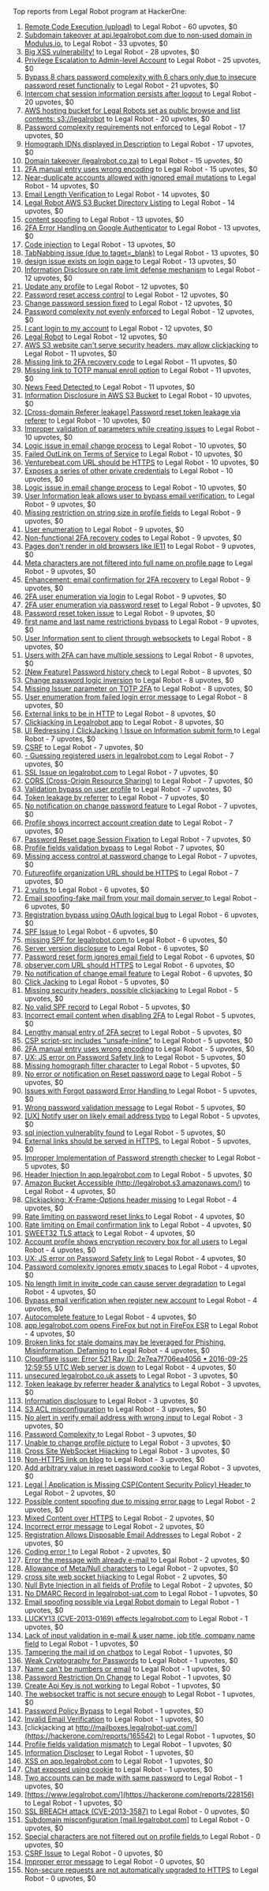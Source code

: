 Top reports from Legal Robot program at HackerOne:

1. [Remote Code Execution (upload)](https://hackerone.com/reports/116575) to Legal Robot - 60 upvotes, $0
2. [Subdomain takeover at api.legalrobot.com due to non-used domain in Modulus.io.](https://hackerone.com/reports/148770) to Legal Robot - 33 upvotes, $0
3. [Big XSS vulnerability!](https://hackerone.com/reports/216330) to Legal Robot - 28 upvotes, $0
4. [Privilege Escalation to Admin-level Account](https://hackerone.com/reports/261285) to Legal Robot - 25 upvotes, $0
5. [Bypass 8 chars password complexity with 6 chars only due to insecure password reset functionaliy](https://hackerone.com/reports/173195) to Legal Robot - 21 upvotes, $0
6. [Intercom chat session information persists after logout](https://hackerone.com/reports/249798) to Legal Robot - 20 upvotes, $0
7. [AWS hosting bucket for Legal Robots set as public browse and list contents: s3://legalrobot](https://hackerone.com/reports/166861) to Legal Robot - 20 upvotes, $0
8. [Password complexity requirements not enforced](https://hackerone.com/reports/191643) to Legal Robot - 17 upvotes, $0
9. [Homograph IDNs displayed in Description](https://hackerone.com/reports/260938) to Legal Robot - 17 upvotes, $0
10. [Domain takeover (legalrobot.co.za)](https://hackerone.com/reports/230525) to Legal Robot - 15 upvotes, $0
11. [2FA manual entry uses wrong encoding](https://hackerone.com/reports/260390) to Legal Robot - 15 upvotes, $0
12. [Near-duplicate accounts allowed with ignored email mutations](https://hackerone.com/reports/171337) to Legal Robot - 14 upvotes, $0
13. [Email Length Verification ](https://hackerone.com/reports/263589) to Legal Robot - 14 upvotes, $0
14. [Legal Robot AWS S3 Bucket Directory Listing](https://hackerone.com/reports/194142) to Legal Robot - 14 upvotes, $0
15. [content spoofing](https://hackerone.com/reports/167380) to Legal Robot - 13 upvotes, $0
16. [2FA Error Handling on Google Authenticator](https://hackerone.com/reports/249695) to Legal Robot - 13 upvotes, $0
17. [Code injection](https://hackerone.com/reports/257207) to Legal Robot - 13 upvotes, $0
18. [TabNabbing issue (due to taget=_blank)](https://hackerone.com/reports/260278) to Legal Robot - 13 upvotes, $0
19. [design issue exists on login page ](https://hackerone.com/reports/264101) to Legal Robot - 13 upvotes, $0
20. [Information Disclosure on rate limit defense mechanism](https://hackerone.com/reports/172296) to Legal Robot - 12 upvotes, $0
21. [Update any profile](https://hackerone.com/reports/260604) to Legal Robot - 12 upvotes, $0
22. [Password reset access control](https://hackerone.com/reports/180895) to Legal Robot - 12 upvotes, $0
23. [Change password session fixed](https://hackerone.com/reports/260751) to Legal Robot - 12 upvotes, $0
24. [Password complexity not evenly enforced](https://hackerone.com/reports/249398) to Legal Robot - 12 upvotes, $0
25. [I cant login to my account](https://hackerone.com/reports/263743) to Legal Robot - 12 upvotes, $0
26. [Legal Robot](https://hackerone.com/reports/276427) to Legal Robot - 12 upvotes, $0
27. [AWS S3 website can't serve security headers, may allow clickjacking](https://hackerone.com/reports/149572) to Legal Robot - 11 upvotes, $0
28. [Missing link to 2FA recovery code](https://hackerone.com/reports/249346) to Legal Robot - 11 upvotes, $0
29. [Missing link to TOTP manual enroll option](https://hackerone.com/reports/249339) to Legal Robot - 11 upvotes, $0
30. [News Feed Detected ](https://hackerone.com/reports/163730) to Legal Robot - 11 upvotes, $0
31. [Information Disclosure in AWS S3 Bucket](https://hackerone.com/reports/163476) to Legal Robot - 10 upvotes, $0
32. [[Cross-domain Referer leakage] Password reset token leakage via referer](https://hackerone.com/reports/253448) to Legal Robot - 10 upvotes, $0
33. [Improper validation of parameters while creating issues](https://hackerone.com/reports/260632) to Legal Robot - 10 upvotes, $0
34. [Logic issue in email change process](https://hackerone.com/reports/266017) to Legal Robot - 10 upvotes, $0
35. [Failed OutLink on Terms of Service](https://hackerone.com/reports/268629) to Legal Robot - 10 upvotes, $0
36. [Venturebeat.com URL should be HTTPS](https://hackerone.com/reports/268612) to Legal Robot - 10 upvotes, $0
37. [Exposes a series of other private credentials](https://hackerone.com/reports/289189) to Legal Robot - 10 upvotes, $0
38. [Logic issue in email change process](https://hackerone.com/reports/265931) to Legal Robot - 10 upvotes, $0
39. [User Information leak allows user to bypass email verification.](https://hackerone.com/reports/163467) to Legal Robot - 9 upvotes, $0
40. [Missing restriction on string size in profile fields](https://hackerone.com/reports/180548) to Legal Robot - 9 upvotes, $0
41. [User enumeration](https://hackerone.com/reports/250457) to Legal Robot - 9 upvotes, $0
42. [Non-functional 2FA recovery codes](https://hackerone.com/reports/249337) to Legal Robot - 9 upvotes, $0
43. [Pages don't render in old browsers like IE11](https://hackerone.com/reports/251468) to Legal Robot - 9 upvotes, $0
44. [Meta characters are not filtered into full name on profile page](https://hackerone.com/reports/251469) to Legal Robot - 9 upvotes, $0
45. [Enhancement: email confirmation for 2FA recovery](https://hackerone.com/reports/250082) to Legal Robot - 9 upvotes, $0
46. [2FA user enumeration via login](https://hackerone.com/reports/249467) to Legal Robot - 9 upvotes, $0
47. [2FA user enumeration via password reset](https://hackerone.com/reports/249431) to Legal Robot - 9 upvotes, $0
48. [Password reset token issue](https://hackerone.com/reports/265775) to Legal Robot - 9 upvotes, $0
49. [first name and last name restrictions bypass](https://hackerone.com/reports/260468) to Legal Robot - 9 upvotes, $0
50. [User Information sent to client through websockets](https://hackerone.com/reports/163464) to Legal Robot - 8 upvotes, $0
51. [Users with 2FA can have multiple sessions](https://hackerone.com/reports/250243) to Legal Robot - 8 upvotes, $0
52. [[New Feature] Password history check](https://hackerone.com/reports/250741) to Legal Robot - 8 upvotes, $0
53. [Change password logic inversion](https://hackerone.com/reports/255679) to Legal Robot - 8 upvotes, $0
54. [Missing Issuer parameter on TOTP 2FA](https://hackerone.com/reports/251200) to Legal Robot - 8 upvotes, $0
55. [User enumeration from failed login error message](https://hackerone.com/reports/257035) to Legal Robot - 8 upvotes, $0
56. [External links to be in HTTP](https://hackerone.com/reports/269288) to Legal Robot - 8 upvotes, $0
57. [Clickjacking in Legalrobot app](https://hackerone.com/reports/270454) to Legal Robot - 8 upvotes, $0
58. [UI Redressing ( ClickJacking ) Issue on Information submit form ](https://hackerone.com/reports/163753) to Legal Robot - 7 upvotes, $0
59. [CSRF](https://hackerone.com/reports/65167) to Legal Robot - 7 upvotes, $0
60. [- Guessing registered users in legalrobot.com](https://hackerone.com/reports/66845) to Legal Robot - 7 upvotes, $0
61. [SSL Issue on legalrobot.com](https://hackerone.com/reports/116805) to Legal Robot - 7 upvotes, $0
62. [CORS (Cross-Origin Resource Sharing)](https://hackerone.com/reports/163491) to Legal Robot - 7 upvotes, $0
63. [Validation bypass on user profile](https://hackerone.com/reports/164687) to Legal Robot - 7 upvotes, $0
64. [Token leakage by referrer](https://hackerone.com/reports/213936) to Legal Robot - 7 upvotes, $0
65. [No notification on change password feature](https://hackerone.com/reports/251526) to Legal Robot - 7 upvotes, $0
66. [Profile shows incorrect account creation date](https://hackerone.com/reports/255021) to Legal Robot - 7 upvotes, $0
67. [Password Reset page Session Fixation](https://hackerone.com/reports/255020) to Legal Robot - 7 upvotes, $0
68. [Profile fields validation bypass](https://hackerone.com/reports/255474) to Legal Robot - 7 upvotes, $0
69. [Missing access control at password change](https://hackerone.com/reports/164648) to Legal Robot - 7 upvotes, $0
70. [Futureoflife organization URL should be HTTPS](https://hackerone.com/reports/260591) to Legal Robot - 7 upvotes, $0
71. [2 vulns ](https://hackerone.com/reports/163677) to Legal Robot - 6 upvotes, $0
72. [Email spoofing-fake mail from your mail domain server ](https://hackerone.com/reports/163501) to Legal Robot - 6 upvotes, $0
73. [Registration bypass using OAuth logical bug](https://hackerone.com/reports/64946) to Legal Robot - 6 upvotes, $0
74. [SPF Issue ](https://hackerone.com/reports/116609) to Legal Robot - 6 upvotes, $0
75. [missing SPF for legalrobot.com ](https://hackerone.com/reports/64561) to Legal Robot - 6 upvotes, $0
76. [Server version disclosure](https://hackerone.com/reports/167041) to Legal Robot - 6 upvotes, $0
77. [Password reset form ignores email field](https://hackerone.com/reports/213180) to Legal Robot - 6 upvotes, $0
78. [observer.com URL should HTTPS](https://hackerone.com/reports/260299) to Legal Robot - 6 upvotes, $0
79. [No notification of change email feature](https://hackerone.com/reports/265930) to Legal Robot - 6 upvotes, $0
80. [Click Jacking](https://hackerone.com/reports/163888) to Legal Robot - 5 upvotes, $0
81. [Missing security headers, possible clickjacking](https://hackerone.com/reports/64645) to Legal Robot - 5 upvotes, $0
82. [No valid SPF record](https://hackerone.com/reports/66385) to Legal Robot - 5 upvotes, $0
83. [Incorrect email content when disabling 2FA](https://hackerone.com/reports/259416) to Legal Robot - 5 upvotes, $0
84. [Lengthy manual entry of 2FA secret](https://hackerone.com/reports/259415) to Legal Robot - 5 upvotes, $0
85. [CSP script-src includes "unsafe-inline"](https://hackerone.com/reports/260648) to Legal Robot - 5 upvotes, $0
86. [2FA manual entry uses wrong encoding](https://hackerone.com/reports/260491) to Legal Robot - 5 upvotes, $0
87. [UX: JS error on Password Safety link](https://hackerone.com/reports/260941) to Legal Robot - 5 upvotes, $0
88. [Missing homograph filter character](https://hackerone.com/reports/268981) to Legal Robot - 5 upvotes, $0
89. [No error or notification on Reset password page](https://hackerone.com/reports/255100) to Legal Robot - 5 upvotes, $0
90. [Issues with Forgot password Error Handling ](https://hackerone.com/reports/259400) to Legal Robot - 5 upvotes, $0
91. [Wrong password validation message](https://hackerone.com/reports/265863) to Legal Robot - 5 upvotes, $0
92. [[UX] Notify user on likely email address typo](https://hackerone.com/reports/255026) to Legal Robot - 5 upvotes, $0
93. [sql injection vulnerablity found](https://hackerone.com/reports/211988) to Legal Robot - 5 upvotes, $0
94. [External links should be served in HTTPS.](https://hackerone.com/reports/272863) to Legal Robot - 5 upvotes, $0
95. [Improper Implementation of Password strength checker](https://hackerone.com/reports/271950) to Legal Robot - 5 upvotes, $0
96. [Header Injection In app.legalrobot.com](https://hackerone.com/reports/264405) to Legal Robot - 5 upvotes, $0
97. [Amazon Bucket Accessible (http://legalrobot.s3.amazonaws.com/)](https://hackerone.com/reports/163599) to Legal Robot - 4 upvotes, $0
98. [Clickjacking: X-Frame-Options header missing](https://hackerone.com/reports/163646) to Legal Robot - 4 upvotes, $0
99. [  Rate limiting on password reset links ](https://hackerone.com/reports/115844) to Legal Robot - 4 upvotes, $0
100. [  Rate limiting on Email confirmation link](https://hackerone.com/reports/115845) to Legal Robot - 4 upvotes, $0
101. [SWEET32 TLS attack](https://hackerone.com/reports/199438) to Legal Robot - 4 upvotes, $0
102. [Account profile shows encryption recovery box for all users](https://hackerone.com/reports/250088) to Legal Robot - 4 upvotes, $0
103. [UX: JS error on Password Safety link](https://hackerone.com/reports/262109) to Legal Robot - 4 upvotes, $0
104. [Password complexity ignores empty spaces](https://hackerone.com/reports/250253) to Legal Robot - 4 upvotes, $0
105. [No length limit in invite_code can cause server degradation](https://hackerone.com/reports/260662) to Legal Robot - 4 upvotes, $0
106. [Bypass email verification when register new account](https://hackerone.com/reports/265749) to Legal Robot - 4 upvotes, $0
107. [Autocomplete feature ](https://hackerone.com/reports/267356) to Legal Robot - 4 upvotes, $0
108. [app.legalrobot.com opens FireFox but not in FireFox ESR](https://hackerone.com/reports/255481) to Legal Robot - 4 upvotes, $0
109. [Broken links for stale domains may be leveraged for Phishing, Misinformation, Defaming](https://hackerone.com/reports/276244) to Legal Robot - 4 upvotes, $0
110. [Cloudflare issue: Error 521 Ray ID: 2e7ea7f706ea4056 • 2016-09-25 12:59:55 UTC Web server is down](https://hackerone.com/reports/171879) to Legal Robot - 4 upvotes, $0
111. [unsecured legalrobot.co.uk assets](https://hackerone.com/reports/163885) to Legal Robot - 3 upvotes, $0
112. [Token leakage by referrer header & analytics](https://hackerone.com/reports/252544) to Legal Robot - 3 upvotes, $0
113. [Information disclosure](https://hackerone.com/reports/261817) to Legal Robot - 3 upvotes, $0
114. [S3 ACL misconfiguration](https://hackerone.com/reports/189023) to Legal Robot - 3 upvotes, $0
115. [No alert in verify email address with wrong input](https://hackerone.com/reports/265619) to Legal Robot - 3 upvotes, $0
116. [Password Complexity ](https://hackerone.com/reports/263728) to Legal Robot - 3 upvotes, $0
117. [Unable to change profile picture](https://hackerone.com/reports/255098) to Legal Robot - 3 upvotes, $0
118. [Cross Site WebSocket Hijacking](https://hackerone.com/reports/211283) to Legal Robot - 3 upvotes, $0
119. [Non-HTTPS link on blog](https://hackerone.com/reports/281274) to Legal Robot - 3 upvotes, $0
120. [Add arbitrary value in reset password cookie](https://hackerone.com/reports/266030) to Legal Robot - 3 upvotes, $0
121. [ Legal | Application is Missing CSP(Content Security Policy) Header ](https://hackerone.com/reports/163676) to Legal Robot - 2 upvotes, $0
122. [Possible content spoofing due to missing error page](https://hackerone.com/reports/164137) to Legal Robot - 2 upvotes, $0
123. [Mixed Content over HTTPS](https://hackerone.com/reports/256649) to Legal Robot - 2 upvotes, $0
124. [Incorrect error message](https://hackerone.com/reports/259742) to Legal Robot - 2 upvotes, $0
125. [Registration Allows Disposable Email Addresses](https://hackerone.com/reports/263846) to Legal Robot - 2 upvotes, $0
126. [Coding error ! ](https://hackerone.com/reports/264023) to Legal Robot - 2 upvotes, $0
127. [Error the message with already e-mail ](https://hackerone.com/reports/265441) to Legal Robot - 2 upvotes, $0
128. [Allowance of Meta/Null characters](https://hackerone.com/reports/274013) to Legal Robot - 2 upvotes, $0
129. [cross site web socket hijacking](https://hackerone.com/reports/274324) to Legal Robot - 2 upvotes, $0
130. [Null Byte Injection in all fields of Profile](https://hackerone.com/reports/255125) to Legal Robot - 2 upvotes, $0
131. [ No DMARC Record in  legalrobot-uat.com](https://hackerone.com/reports/133360) to Legal Robot - 1 upvotes, $0
132. [Email spoofing possible via Legal Robot domain](https://hackerone.com/reports/163475) to Legal Robot - 1 upvotes, $0
133. [LUCKY13 (CVE-2013-0169) effects legalrobot.com](https://hackerone.com/reports/255041) to Legal Robot - 1 upvotes, $0
134. [Lack of input validation in e-mail & user name, job title, company name field](https://hackerone.com/reports/254927) to Legal Robot - 1 upvotes, $0
135. [Tampering the mail id on chatbox](https://hackerone.com/reports/260239) to Legal Robot - 1 upvotes, $0
136. [Weak Cryptography for Passwords](https://hackerone.com/reports/260689) to Legal Robot - 1 upvotes, $0
137. [Name can't be numbers or email](https://hackerone.com/reports/263196) to Legal Robot - 1 upvotes, $0
138. [Password Restriction On Change](https://hackerone.com/reports/262140) to Legal Robot - 1 upvotes, $0
139. [Create Api Key is not working](https://hackerone.com/reports/255025) to Legal Robot - 1 upvotes, $0
140. [The websocket traffic is not secure enough](https://hackerone.com/reports/178990) to Legal Robot - 1 upvotes, $0
141. [Password Policy Bypass](https://hackerone.com/reports/213767) to Legal Robot - 1 upvotes, $0
142. [Invalid Email Verification](https://hackerone.com/reports/260492) to Legal Robot - 1 upvotes, $0
143. [clickjacking at http://mailboxes.legalrobot-uat.com/](https://hackerone.com/reports/165542) to Legal Robot - 1 upvotes, $0
144. [Profile fields validation mismatch](https://hackerone.com/reports/260316) to Legal Robot - 1 upvotes, $0
145. [Information Discloser](https://hackerone.com/reports/260645) to Legal Robot - 1 upvotes, $0
146. [XSS on app.legalrobot.com](https://hackerone.com/reports/277431) to Legal Robot - 1 upvotes, $0
147. [Chat exposed using cookie](https://hackerone.com/reports/279070) to Legal Robot - 1 upvotes, $0
148. [Two accounts can be made with same password](https://hackerone.com/reports/277213) to Legal Robot - 1 upvotes, $0
149. [https://www.legalrobot.com/](https://hackerone.com/reports/228156) to Legal Robot - 1 upvotes, $0
150. [SSL BREACH attack (CVE-2013-3587)](https://hackerone.com/reports/254895) to Legal Robot - 0 upvotes, $0
151. [Subdomain misconfiguration [mail.legalrobot.com]](https://hackerone.com/reports/250766) to Legal Robot - 0 upvotes, $0
152. [Special characters are not filtered out on profile fields ](https://hackerone.com/reports/260838) to Legal Robot - 0 upvotes, $0
153. [CSRF Issue](https://hackerone.com/reports/166231) to Legal Robot - 0 upvotes, $0
154. [Improper error message](https://hackerone.com/reports/263681) to Legal Robot - 0 upvotes, $0
155. [Non-secure requests are not automatically upgraded to HTTPS](https://hackerone.com/reports/164419) to Legal Robot - 0 upvotes, $0

